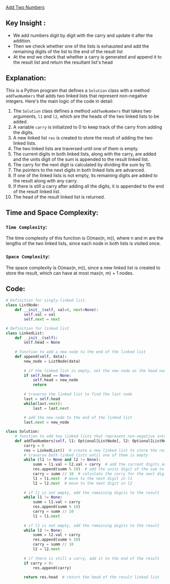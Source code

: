 [Add Two Numbers](https://leetcode.com/problems/add-two-numbers/description/)

## Key Insight : 
* We add numbers digit by digit with the carry and update it after the addition.
* Then we check whether one of the lists is exhausted and add the remaining digits of the list to the end of the result list
* At the end we check that whether a carry is generated and append it to the result list and return the resultant list's head

## Explanation:
This is a Python program that defines a `Solution` class with a method `addTwoNumbers` that adds two linked lists that represent non-negative integers. Here's the main logic of the code in detail:

1. The `Solution` class defines a method `addTwoNumbers` that takes two arguments, `l1` and `l2`, which are the heads of the two linked lists to be added.
2. A variable `carry` is initialized to 0 to keep track of the carry from adding the digits.
3. A new linked list `res` is created to store the result of adding the two linked lists.
4. The two linked lists are traversed until one of them is empty.
5. The current digits in both linked lists, along with the carry, are added and the units digit of the sum is appended to the result linked list.
6. The carry for the next digit is calculated by dividing the sum by 10.
7. The pointers to the next digits in both linked lists are advanced.
8. If one of the linked lists is not empty, its remaining digits are added to the result along with any carry.
9. If there is still a carry after adding all the digits, it is appended to the end of the result linked list.
10. The head of the result linked list is returned.

## Time and Space Complexity:
### `Time Complexity`:
The time complexity of this function is O(max(n, m)), where n and m are the lengths of the two linked lists, since each node in both lists is visited once.

### `Space Complexity`:
The space complexity is O(max(n, m)), since a new linked list is created to store the result, which can have at most max(n, m) + 1 nodes.

## Code:
```py
# Definition for singly-linked list.
class ListNode:
    def __init__(self, val=0, next=None):
        self.val = val
        self.next = next

# Definition for linked list
class LinkedList:
    def __init__(self):
        self.head = None
    
    # function to add a new node to the end of the linked list
    def append(self, data):
        new_node = ListNode(data)
        
        # if the linked list is empty, set the new node as the head node
        if self.head == None:
            self.head = new_node
            return
        
        # traverse the linked list to find the last node
        last = self.head
        while(last.next):
            last = last.next
        
        # add the new node to the end of the linked list
        last.next = new_node

class Solution:
    # function to add two linked lists that represent non-negative integers
    def addTwoNumbers(self, l1: Optional[ListNode], l2: Optional[ListNode]) -> Optional[ListNode]:
        carry = 0 
        res = LinkedList()  # create a new linked list to store the result
        # traverse both linked lists until one of them is empty
        while (l1 != None and l2 != None):
            summ = l1.val + l2.val + carry  # add the current digits and the carry
            res.append(summ % 10)  # add the units digit of the sum to the result linked list
            carry = summ // 10  # calculate the carry for the next digit
            l1 = l1.next  # move to the next digit in l1
            l2 = l2.next  # move to the next digit in l2
        
        # if l1 is not empty, add the remaining digits to the result
        while l1 != None:
            summ = l1.val + carry
            res.append(summ % 10)
            carry = summ // 10
            l1 = l1.next
        
        # if l2 is not empty, add the remaining digits to the result
        while l2 != None:
            summ = l2.val + carry
            res.append(summ % 10)
            carry = summ // 10
            l2 = l2.next
        
        # if there is still a carry, add it to the end of the result
        if carry > 0:
            res.append(carry)
        
        return res.head  # return the head of the result linked list
```
